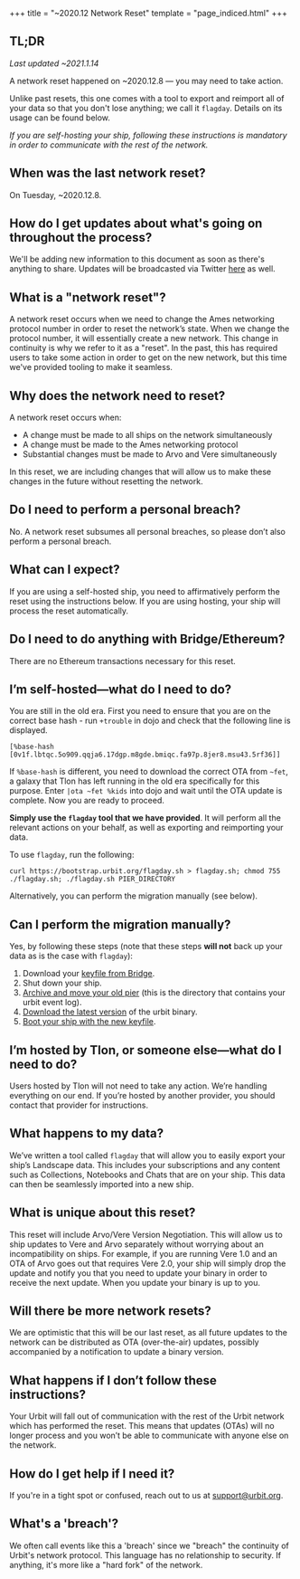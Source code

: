 +++
title = "~2020.12 Network Reset"
template = "page_indiced.html"
+++

## TL;DR

*Last updated ~2021.1.14*

A network reset happened on ~2020.12.8 — you may need to take action.

Unlike past resets, this one comes with a tool to export and reimport all of your data so that you don't lose anything; we call it `flagday`. Details on its usage can be found below.

*If you are self-hosting your ship, following these instructions is mandatory in order to communicate with the rest of the network.*

## When was the last network reset?

On Tuesday, ~2020.12.8.

## How do I get updates about what's going on throughout the process?

We'll be adding new information to this document as soon as there's anything to share. Updates will be broadcasted via Twitter [here](https://twitter.com/zodisok/) as well.

## What is a "network reset"?

A network reset occurs when we need to change the Ames networking protocol number in order to reset the network’s state. When we change the protocol number, it will essentially create a new network. This change in continuity is why we refer to it as a "reset". In the past, this has required users to take some action in order to get on the new network, but this time we've provided tooling to make it seamless.

## Why does the network need to reset?

A network reset occurs when:
- A change must be made to all ships on the network simultaneously
- A change must be made to the Ames networking protocol
- Substantial changes must be made to Arvo and Vere simultaneously

In this reset, we are including changes that will allow us to make these changes in the future without resetting the network.

## Do I need to perform a personal breach?

No. A network reset subsumes all personal breaches, so please don’t also perform a personal breach.

## What can I expect?

If you are using a self-hosted ship, you need to affirmatively perform the reset using the instructions below. If you are using hosting, your ship will process the reset automatically.

## Do I need to do anything with Bridge/Ethereum?

There are no Ethereum transactions necessary for this reset.

## I’m self-hosted—what do I need to do?

You are still in the old era. First you need to ensure that you are on the
correct base hash - run `+trouble` in dojo and check that the following line
is displayed.
```
[%base-hash [0v1f.lbtqc.5o909.qqja6.17dgp.m8gde.bmiqc.fa97p.8jer8.msu43.5rf36]]
```
If `%base-hash` is different, you need to download the correct OTA from `~fet`,
a galaxy that Tlon has left running in the old era specifically for this
purpose. Enter `|ota ~fet %kids` into dojo and wait until the OTA update is
complete. Now you are ready to proceed.

**Simply use the `flagday` tool that we have provided**. It will perform all the
relevant actions on your behalf, as well as exporting and reimporting your data.

To use `flagday`, run the following:

```shell
curl https://bootstrap.urbit.org/flagday.sh > flagday.sh; chmod 755 ./flagday.sh; ./flagday.sh PIER_DIRECTORY
```

Alternatively, you can perform the migration manually (see below).

## Can I perform the migration manually?

Yes, by following these steps (note that these steps **will not** back up your data as is the case with `flagday`):

1. Download your [keyfile from Bridge](https://urbit.org/using/install/#keyfile).
2. Shut down your ship.
3. [Archive and move your old pier](https://urbit.org/using/operations/using-your-ship/#moving-your-pier) (this is the directory that contains your urbit event log).
4. [Download the latest version](@/using/running/install.md#macos-and-linux) of the urbit binary.
5. [Boot your ship with the new keyfile](https://urbit.org/using/running/install/#boot-your-planet).

## I’m hosted by Tlon, or someone else—what do I need to do?

Users hosted by Tlon will not need to take any action. We’re handling everything on our end. If you’re hosted by another provider, you should contact that provider for instructions.

## What happens to my data?

We’ve written a tool called `flagday` that will allow you to easily export your ship’s Landscape data. This includes your subscriptions and any content such as Collections, Notebooks and Chats that are on your ship. This data can then be seamlessly imported into a new ship.

## What is unique about this reset?

This reset will include Arvo/Vere Version Negotiation. This will allow us to ship updates to Vere and Arvo separately without worrying about an incompatibility on ships. For example, if you are running Vere 1.0 and an OTA of Arvo goes out that requires Vere 2.0, your ship will simply drop the update and notify you that you need to update your binary in order to receive the next update. When you update your binary is up to you.

## Will there be more network resets?

We are optimistic that this will be our last reset, as all future updates to the network can be distributed as OTA (over-the-air) updates, possibly accompanied by a notification to update a binary version.

## What happens if I don’t follow these instructions?

Your Urbit will fall out of communication with the rest of the Urbit network which has performed the reset. This means that updates (OTAs) will no longer process and you won’t be able to communicate with anyone else on the network.

## How do I get help if I need it?

If you're in a tight spot or confused, reach out to us at support@urbit.org.

## What's a 'breach'?

We often call events like this a 'breach' since we "breach" the continuity of Urbit's network protocol. This language has no relationship to security. If anything, it's more like a "hard fork" of the network.
